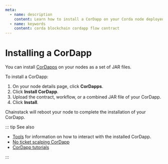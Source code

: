 ```yaml
---
meta:
  - name: description
    content: Learn how to install a CorDapp on your Corda node deployed with the Chainstack managed blockchain services.
  - name: keywords
    content: corda blockchain cordapp flow contract
---
```


# Installing a CorDapp

You can install [CorDapps](/blockchains/corda#cordapp) on your nodes as a set of JAR files.

To install a CorDapp:

1. On your node details page, click **CorDapps**.
2. Click **Install CorDapp**.
3. Upload the contract, workflow, or a combined JAR file of your CorDapp.
4. Click **Install**.

Chainstack will reboot your node to complete the installation of your CorDapp.

::: tip See also

* [Tools](/operations/corda/tools) for information on how to interact with the installed CorDapp.
* [No ticket scalping CorDapp](/tutorials/corda/no-ticket-scalping-cordapp)
* <a href="https://docs.corda.net/tutorials-index.html" rel="nofollow">CorDapp tutorials</a>

:::
